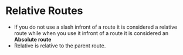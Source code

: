 # Relative Routes

- If you do not use a slash infront of a route it is considered a relative route while when you use it infront of a route it is considered an **Absolute route**
- Relative is relative to the parent route.
